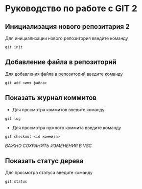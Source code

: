 # Руководство по работе с GIT 2

## Инициализация нового репозитария 2

Для инициализации нового репозитория введите команду 
```
git init
```
## Добавление файла в репозиторий 

Для добавления файла в репозиторий введите команду 
```
git add <имя файла>
```
##  Показать журнал коммитов

* Для просмотра коммитов введите команду 
```
git log
```
* Для просмотра нужного коммита введите команду 
```
git checkout <id коммита>
```

*ВАЖНО СОХРАНИТЬ ИЗМЕНЕНИЯ В VSC*


## Показать статус дерева

Для просмотра статуса введите команду 
```
git status
```


